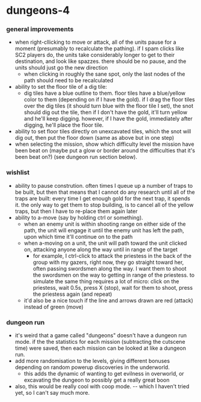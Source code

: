 # dungeons-4

### general improvements
- when right-cllicking to move or attack, all of the units pause for a moment (presumably to recalculate the pathing). if I spam clicks like SC2 players do, the units take considerably longer to get to their destination, and look like spazzes. there should be no pause, and the units should just go the new direction
	- when clicking in roughly the sane spot, only the last nodes of the path should need to be recalculated
- ability to set the floor tile of a dig tile:
	- dig tiles have a blue outline to them. floor tiles have a blue/yellow color to them (depending on if I have the gold). if I drag the floor tiles over the dig tiles (it should turn blue with the floor tile I set), the snot should dig out the tile, then if I don't have the gold, it'll turn yellow and he'll keep digging. however, if I have the gold, immediately after digging, he'll place the floor tile.
- ability to set floor tiles directly on unexcavated tiles, which the snot will dig out, then put the floor down (same as above but in one step)
- when selecting the mission, show which difficulty level the mission have been beat on (maybe put a glow or border around the difficulties that it's been beat on?) (see dungeon run section below).

### wishlist
- ability to pause constrution. often times I queue up a number of traps to be built, but then that means that I cannot do any research until all of the traps are built: every time I get enough gold for the next trap, it spends it. the only way to get them to stop building, is to cancel all of the yellow traps, but then I have to re-place them again later
- ability to a-move (say by holding ctrl or something).
	- when an enemy unit is within shooting range on either side of the path, the unit will engage it until the enemy unit has left the path, upon which time it'll continue on to the path
	- when a-moving on a unit, the unit will path toward the unit clicked on, attacking anyone along the way until in range of the target
		- for example, I ctrl-click to attack the priestess in the back of the group with my gazers, right now, they go straight toward her, often passing swordsmen along the way. I want them to shoot the swordsmen on the way to getting in range of the priestess. to simulate the same thing requires a lot of micro: click on the priestess, wait 0.5s, press X (stop), wait for them to shoot, press the priestess again (and repeat)
	- it'd also be a nice touch if the line and arrows drawn are red (attack) instead of green (move)

### dungeon run
- it's weird that a game called "dungeons" doesn't have a dungeon run mode. if the the statistics for each mission (subtracting the cutscene time) were saved, then each mission can be looked at like a dungeon run.
- add more randomisation to the levels, giving different bonuses depending on random powerup discoveries in the underworld.
	- this adds the dynamic of wanting to get evilness in overworld, or excavating the dungeon to possibly get a really great boon
- also, this would be really cool with coop mode. -- which I haven't tried yet, so I can't say much more.
